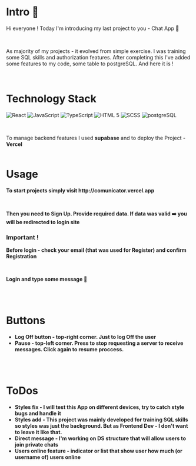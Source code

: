 # Intro 👋

<p>Hi everyone ! Today I'm introducing my last project to you - Chat App 💬 </p>
<br>
<p>As majority of my projects - it evolved from simple exercise. I was training some SQL skills and authorization features. After completing this I've added some features to my code, some table to postgreSQL. And here it is !</p>
<br>

# Technology Stack
<p>
<img alt="React" src="https://img.shields.io/badge/React-49cfec?logo=React&logoColor=white&style=ShieldStyle" />  
<img alt="JavaScript" src="https://img.shields.io/badge/JavaScript-f0bc05?logo=Javascript&logoColor=black&style=ShieldStyle" />
<img alt="TypeScript" src="https://img.shields.io/badge/TypeScript-4179b9?logo=Typescript&logoColor=white&style=ShieldStyle" />
<img alt="HTML 5" src="https://img.shields.io/badge/HTML-d94b2a?logo=HTML5&logoColor=white&style=ShieldStyle" />
<img alt="SCSS" src="https://img.shields.io/badge/SCSS-c16191?logo=SASS&logoColor=white&style=ShieldStyle" />
<img alt="postgreSQL" src="https://img.shields.io/badge/postgreSQL-007a34?logo=postgreSQL&logoColor=white&style=ShieldStyle" />
</p>
<br>
<p>To manage backend features I used <b>supabase</b> and to deploy the Project - <b>Vercel<b>
<br>
<br>


# Usage
<p>To start projects simply visit http://comunicator.vercel.app </p>
<br>
<p>Then you need to Sign Up. Provide required data. If data was valid ➡️ you will be redirected to login site</p>

### Important !
<p> Before login - check your email (that was used for Register) and confirm Registration</p>
<br>
<p> Login and type some message 💬 </p>
<br>
<br>

# Buttons 
* Log Off button - top-right corner. Just to log Off the user
* Pause - top-left corner. Press to stop requesting a server to receive messages. Click again to resume proccess.
<br>
<br>

# ToDos 
* Styles fix - I will test this App on different devices, try to catch style bugs and handle it
* Styles add - This project was mainly developed for training SQL skills so styles was just the background. But as Frontend Dev - I don't want to leave it like that.
* Direct message - I'm working on DS structure that will allow users to join private chats
* Users online feature - indicator or list that show user how much (or username of) users online
